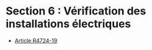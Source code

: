 # Section 6 : Vérification des installations électriques

* [Article R4724-19](./LEGIARTI000022765002.md)
